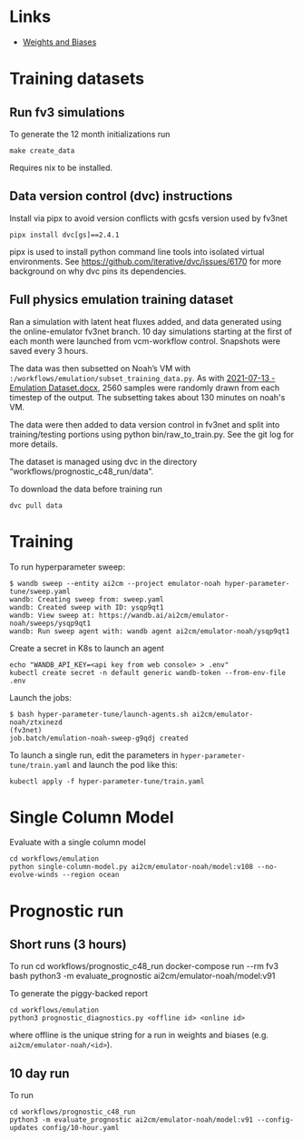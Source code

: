 # Links

- [Weights and Biases](https://wandb.ai/ai2cm/emulator-noah)


# Training datasets

## Run fv3 simulations

To generate the 12 month initializations run

    make create_data

Requires nix to be installed.

## Data version control (dvc) instructions

Install via pipx to avoid version conflicts with gcsfs version used by fv3net

    pipx install dvc[gs]==2.4.1

pipx is used to install python command line tools into isolated virtual
environments. See https://github.com/iterative/dvc/issues/6170 for more
background on why dvc pins its dependencies.

## Full physics emulation training dataset

Ran a simulation with latent heat fluxes added, and data generated using the
online-emulator fv3net branch. 10 day simulations starting at the first of each
month were launched from vcm-workflow control. Snapshots were saved every 3
hours.

The data was then subsetted on Noah’s VM with
`:/workflows/emulation/subset_training_data.py`.  As with [2021-07-13 -
Emulation
Dataset.docx](https://docs.google.com/document/d/1JEkVRJswfWaKx6ArvLOObNzcnKRrpShg/edit?usp=sharing&ouid=116835339781818087650&rtpof=true&sd=true),
2560 samples were randomly drawn from each timestep of the output. The
subsetting takes about 130 minutes on noah's VM.

The data were then added to data version control in fv3net and split into
training/testing portions using python bin/raw_to_train.py. See the git log for
more details.

The dataset is managed using dvc in the directory
“workflows/prognostic_c48_run/data”. 

To download the data before training run
```
dvc pull data
```

# Training

To run hyperparameter sweep:

    $ wandb sweep --entity ai2cm --project emulator-noah hyper-parameter-tune/sweep.yaml
    wandb: Creating sweep from: sweep.yaml
    wandb: Created sweep with ID: ysqp9qt1
    wandb: View sweep at: https://wandb.ai/ai2cm/emulator-noah/sweeps/ysqp9qt1
    wandb: Run sweep agent with: wandb agent ai2cm/emulator-noah/ysqp9qt1

Create a secret in K8s to launch an agent

    echo "WANDB_API_KEY=<api key from web console> > .env"
    kubectl create secret -n default generic wandb-token --from-env-file .env


Launch the jobs:

    $ bash hyper-parameter-tune/launch-agents.sh ai2cm/emulator-noah/ztxinezd                                                                       (fv3net) 
    job.batch/emulation-noah-sweep-g9qdj created

To launch a single run, edit the parameters in `hyper-parameter-tune/train.yaml` and launch the pod like this:

    kubectl apply -f hyper-parameter-tune/train.yaml
    
# Single Column Model

Evaluate with a single column model

    cd workflows/emulation
    python single-column-model.py ai2cm/emulator-noah/model:v108 --no-evolve-winds --region ocean


# Prognostic run

## Short runs (3 hours)

To run 
    cd workflows/prognostic_c48_run
    docker-compose run --rm fv3 bash
    python3 -m evaluate_prognostic ai2cm/emulator-noah/model:v91

To generate the piggy-backed report

    cd workflows/emulation
    python3 prognostic_diagnostics.py <offline id> <online id>

where offline is the unique string for a run in weights and biases (e.g.
`ai2cm/emulator-noah/<id>`).

## 10 day run

To run

    cd workflows/prognostic_c48_run
    python3 -m evaluate_prognostic ai2cm/emulator-noah/model:v91 --config-updates config/10-hour.yaml
